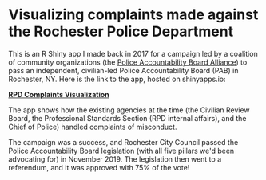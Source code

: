 # Visualizing complaints made against the Rochester Police Department

This is an R Shiny app I made back in 2017 for a campaign led by a coalition of community organizations (the [Police Accountability Board Alliance](https://pabnow.github.io/)) to pass an independent, civilian-led Police Accountability Board (PAB) in Rochester, NY. Here is the link to the app, hosted on shinyapps.io:

**[RPD Complaints Visualization](https://vlorman.shinyapps.io/RPD_complaints_visualization/)**
 
The app shows how the existing agencies at the time (the Civilian Review Board, the Professional Standards Section (RPD internal affairs), and the Chief of Police) handled complaints of misconduct.

The campaign was a success, and Rochester City Council passed the Police Accountability Board legislation (with all five pillars we'd been advocating for) in November 2019. The legislation then went to a referendum, and it was approved with 75% of the vote!
